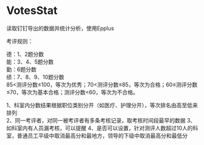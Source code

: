 # VotesStat
读取钉钉导出的数据并统计分析，使用Epplus

考评规则：

德：1、2题分数			
能：3、4、5题分数			
勤：6题分数			
绩：7、8、9、10题分数			
85<测评分数≤100，等次为优秀；70<测评分数≤85，等次为合格；60≤测评分数≤70，等次为基本合格；测评分数<60，等次为不合格。

1、科室内分数结果根据职位类别分开（如医疗、护理分开），等次排名由高至低来排列										
2、同一考评者，对同一被考评者有多条考核记录，取考核时间段最早的数据
3、如科室内有人员漏考核，可以提醒
4、是否可以设置，针对测评人数超过10人的科室，普通员工平级中取消最高分和最地方，领导的下级中取消最高分和最低分

